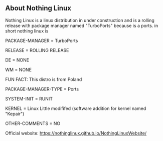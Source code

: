 ## About Nothing Linux ##
Nothing Linux is a linux distribution in under construction and is a rolling release with package manager named "TurboPorts" because is a ports.
in short nothing linux is

PACKAGE-MANAGER = TurboPorts

RELEASE = ROLLING RELEASE

DE = NONE

WM = NONE

FUN FACT: This distro is from Poland

PACKAGE-MANAGER-TYPE = Ports

SYSTEM-INIT = RUNIT

KERNEL = Linux Little modififed (software addition for kernel named "Kepair")

OTHER-COMMENTS = NO

Official website: https://nothinglinux.github.io/NothingLinuxWebsite/

